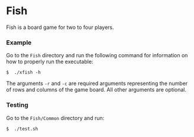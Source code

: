 # Fish

Fish is a board game for two to four players.

### Example
Go to the `Fish` directory and run the following command for information on how to properly run the
executable:

```
$  ./xfish -h
```

The arguments `-r` and `-c` are required arguments representing the number of rows and columns of
the game board. All other arguments are optional.

### Testing
Go to the `Fish/Common` directory and run:

```
$  ./test.sh
```